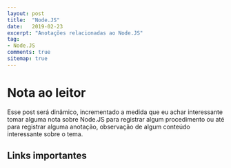 ```yaml
---
layout: post
title:  "Node.JS"
date:   2019-02-23
excerpt: "Anotações relacionadas ao Node.JS"
tag:
- Node.JS 
comments: true
sitemap: true
---
```


# Nota ao leitor

Esse post será dinâmico, incrementado a medida que eu achar interessante tomar alguma nota sobre Node.JS para registrar algum procedimento ou até para registrar alguma anotação, observação de algum conteúdo interessante sobre o tema.

## Links importantes
